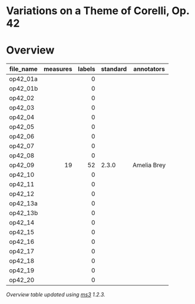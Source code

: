 # Variations on a Theme of Corelli, Op. 42

# Overview
|file_name|measures|labels|standard|annotators |
|---------|-------:|-----:|--------|-----------|
|op42_01a |        |     0|        |           |
|op42_01b |        |     0|        |           |
|op42_02  |        |     0|        |           |
|op42_03  |        |     0|        |           |
|op42_04  |        |     0|        |           |
|op42_05  |        |     0|        |           |
|op42_06  |        |     0|        |           |
|op42_07  |        |     0|        |           |
|op42_08  |        |     0|        |           |
|op42_09  |      19|    52|2.3.0   |Amelia Brey|
|op42_10  |        |     0|        |           |
|op42_11  |        |     0|        |           |
|op42_12  |        |     0|        |           |
|op42_13a |        |     0|        |           |
|op42_13b |        |     0|        |           |
|op42_14  |        |     0|        |           |
|op42_15  |        |     0|        |           |
|op42_16  |        |     0|        |           |
|op42_17  |        |     0|        |           |
|op42_18  |        |     0|        |           |
|op42_19  |        |     0|        |           |
|op42_20  |        |     0|        |           |


*Overview table updated using [ms3](https://johentsch.github.io/ms3/) 1.2.3.*
